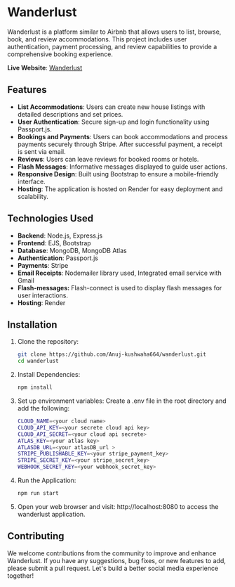 # Wanderlust

Wanderlust is a platform similar to Airbnb that allows users to list, browse, book, and review accommodations. This project includes user authentication, payment processing, and review capabilities to provide a comprehensive booking experience.

**Live Website**: [Wanderlust](https://wanderlust-bb60.onrender.com/listings)

## Features

- **List Accommodations**: Users can create new house listings with detailed descriptions and set prices.
- **User Authentication**: Secure sign-up and login functionality using Passport.js.
- **Bookings and Payments**: Users can book accommodations and process payments securely through Stripe. After successful payment, a receipt is sent via email.
- **Reviews**: Users can leave reviews for booked rooms or hotels.
- **Flash Messages**: Informative messages displayed to guide user actions.
- **Responsive Design**: Built using Bootstrap to ensure a mobile-friendly interface.
- **Hosting**: The application is hosted on Render for easy deployment and scalability.

## Technologies Used

- **Backend**: Node.js, Express.js
- **Frontend**: EJS, Bootstrap
- **Database**: MongoDB, MongoDB Atlas
- **Authentication**: Passport.js
- **Payments**: Stripe
- **Email Receipts**: Nodemailer library used, Integrated email service with Gmail
- **Flash-messages:** Flash-connect is used to display flash messages for user interactions.
- **Hosting**: Render


## Installation

1. Clone the repository:
   ```bash
   git clone https://github.com/Anuj-kushwaha664/wanderlust.git
   cd wanderlust
2. Install Dependencies:
   ```bash
   npm install
3. Set up environment variables: Create a .env file in the root directory and add the following:
   ```bash
   CLOUD_NAME=<your cloud name>
   CLOUD_API_KEY=<your secrete cloud api key>
   CLOUD_API_SECRET=<your cloud api secrete>
   ATLAS_KEY=<your atlas key>
   ATLASDB_URL=<your atlasDB_url >
   STRIPE_PUBLISHABLE_KEY=<your stripe_payment_key>
   STRIPE_SECRET_KEY=<your stripe_secret_key>
   WEBHOOK_SECRET_KEY=<your webhook_secret_key>
4. Run the Application:
   ```bash
   npm run start
5. Open your web browser and visit: http://localhost:8080 to access the wanderlust application.

## Contributing

We welcome contributions from the community to improve and enhance Wanderlust. If you have any suggestions, bug fixes, or new features to add, please submit a pull request. Let's build a better social media experience together!
